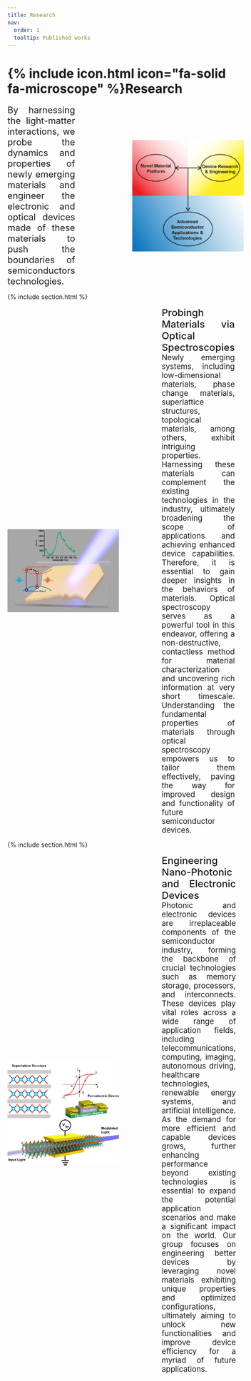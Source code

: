 ```yaml
---
title: Research
nav:
  order: 1
  tooltip: Published works
---
```


# {% include icon.html icon="fa-solid fa-microscope" %}Research

  <div style="display: flex; align-items: center;">
  <div style="flex: 1; text-align: justify; font-size: 20px;">
    <!-- Your paragraph of text aligned to the left -->
    By harnessing the light-matter interactions, we probe the dynamics and properties of newly emerging materials and engineer the electronic and optical devices made of these materials to push the boundaries of semiconductors technologies.
  </div>
  <div style="flex: 0; margin-left: 8rem;">
    <!-- Image aligned to the right -->
    <img src="/images/research/Research.png" alt="Description of Image" style="max-width: 250px; float: right;">
  </div>
</div>

{% include section.html %}
<div style="display: flex; align-items: center;">
  <div style="flex: 0; margin-right: 6rem;">
    <!-- Images of optical spectroscopy of novel materials -->
     <img src="/images/research/Project1.png" alt="Description of Image" style="max-width: 250px; float: left;">
  </div>
  <div style="flex: 1; text-align: justify; font-size: 17px;">
    <!-- Research Description -->
    <a style="text-decoration: none; color: inherit; font-size: 22px; font-weight: 460;">Probingh Materials via Optical Spectroscopies</a><br>
    Newly emerging systems, including low-dimensional materials, phase change materials, superlattice structures, topological materials, among others, exhibit intriguing properties. Harnessing these materials can complement the existing technologies in the industry, ultimately broadening the scope of applications  and achieving enhanced device capabilities. Therefore, it is essential to gain deeper insights in the behaviors of materials. Optical spectroscopy serves as a powerful tool in this endeavor, offering a non-destructive, contactless method for material characterization and uncovering rich information at very short timescale. Understanding the fundamental properties of materials through optical spectroscopy empowers us to tailor them effectively, paving the way for improved design and functionality of future semiconductor devices.
 </div>
</div>


{% include section.html %}

<div style="display: flex; align-items: center;">
  <div style="flex: 0; margin-right: 6rem;">
    <!-- Images of different devices -->
     <img src="/images/research/Project2.png" alt="Description of Image" style="max-width: 250px; float: left;">
  </div>
  <div style="flex: 1; text-align: justify; font-size: 17px;">
    <!-- Research Description -->
    <a style="text-decoration: none; color: inherit; font-size: 22px; font-weight: 460;">Engineering Nano-Photonic and Electronic Devices</a><br>
    Photonic and electronic devices are irreplaceable components of the semiconductor industry, forming the backbone of crucial technologies such as memory storage, processors, and interconnects. These devices play vital roles across a wide range of application fields, including telecommunications, computing, imaging, autonomous driving, healthcare technologies, renewable energy systems, and artificial intelligence. As the demand for more efficient and capable devices grows, further enhancing performance beyond existing technologies is essential to expand the potential application scenarios and make a significant impact on the world. Our group focuses on engineering better devices by leveraging novel materials exhibiting unique properties and optimized configurations, ultimately aiming to unlock new functionalities and improve device efficiency for a myriad of future applications.
   </div>
</div>
